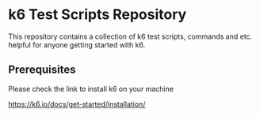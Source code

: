 # k6 Test Scripts Repository

This repository contains a collection of k6 test scripts, commands and etc. helpful for anyone getting started with k6. 

## Prerequisites

Please check the link to install k6 on your machine 

https://k6.io/docs/get-started/installation/


